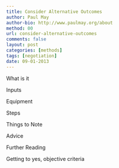 ```yaml
---
title: Consider Alternative Outcomes 
author: Paul May
author-bio: http://www.paulmay.org/about
method: 00
url: consider-alternative-outcomes
comments: false
layout: post
categories: [methods]
tags: [negotiation]
date: 09-01-2013
---
```

What is it

Inputs

Equipment

Steps

Things to Note

Advice

Further Reading


Getting to yes, objective criteria
